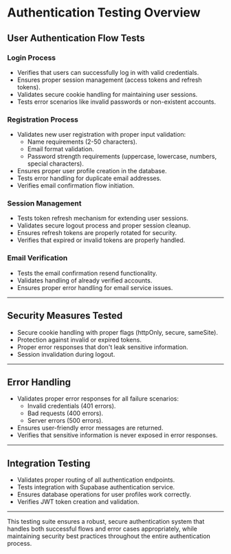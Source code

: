 # Authentication Testing Overview

## User Authentication Flow Tests

### Login Process
- Verifies that users can successfully log in with valid credentials.
- Ensures proper session management (access tokens and refresh tokens).
- Validates secure cookie handling for maintaining user sessions.
- Tests error scenarios like invalid passwords or non-existent accounts.

### Registration Process
- Validates new user registration with proper input validation:
  - Name requirements (2-50 characters).
  - Email format validation.
  - Password strength requirements (uppercase, lowercase, numbers, special characters).
- Ensures proper user profile creation in the database.
- Tests error handling for duplicate email addresses.
- Verifies email confirmation flow initiation.

### Session Management
- Tests token refresh mechanism for extending user sessions.
- Validates secure logout process and proper session cleanup.
- Ensures refresh tokens are properly rotated for security.
- Verifies that expired or invalid tokens are properly handled.

### Email Verification
- Tests the email confirmation resend functionality.
- Validates handling of already verified accounts.
- Ensures proper error handling for email service issues.

---

## Security Measures Tested
- Secure cookie handling with proper flags (httpOnly, secure, sameSite).
- Protection against invalid or expired tokens.
- Proper error responses that don't leak sensitive information.
- Session invalidation during logout.

---

## Error Handling
- Validates proper error responses for all failure scenarios:
  - Invalid credentials (401 errors).
  - Bad requests (400 errors).
  - Server errors (500 errors).
- Ensures user-friendly error messages are returned.
- Verifies that sensitive information is never exposed in error responses.

---

## Integration Testing
- Validates proper routing of all authentication endpoints.
- Tests integration with Supabase authentication service.
- Ensures database operations for user profiles work correctly.
- Verifies JWT token creation and validation.

---

This testing suite ensures a robust, secure authentication system that handles both successful flows and error cases appropriately, while maintaining security best practices throughout the entire authentication process.

